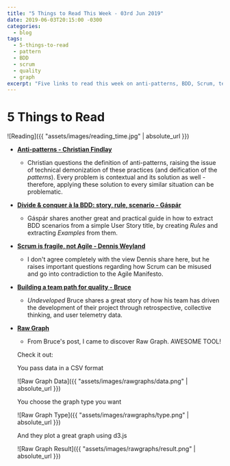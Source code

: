 ```yaml
---
title: "5 Things to Read This Week - 03rd Jun 2019"
date: 2019-06-03T20:15:00 -0300
categories:
  - blog
tags:
  - 5-things-to-read
  - pattern
  - BDD
  - scrum
  - quality
  - graph
excerpt: "Five links to read this week on anti-patterns, BDD, Scrum, team building, and graph tools"
---
```


# 5 Things to Read

![Reading]({{ "assets/images/reading_time.jpg" | absolute_url }})

- **[Anti-patterns - Christian Findlay](https://christianfindlay.com/2019/06/01/anti-patterns/)**
  - Christian questions the definition of anti-patterns, raising the issue of technical demonization of these practices (and deification of the _patterns_). Every problem is contextual and its solution as well - therefore, applying these solution to every similar situation can be problematic.
- **[Divide & conquer à la BDD: story, rule, scenario - Gáspár](http://gasparnagy.com/2019/05/divide-conquer-a-la-bdd-story-rule-scenario/)**
  - Gáspár shares another great and practical guide in how to extract BDD scenarios from a simple User Story title, by creating _Rules_ and extracting _Examples_ from them.
- **[Scrum is fragile, not Agile - Dennis Weyland](http://www.dennisweyland.net/blog/?p=43)**
  - I don't agree completely with the view Dennis share here, but he raises important questions regarding how Scrum can be misused and go into contradiction to the Agile Manifesto.
- **[Building a team path for quality - Bruce](https://undevelopedbruce.com/2019/05/29/building-a-team-path-for-quality/)**
  - _Undeveloped_ Bruce shares a great story of how his team has driven the development of their project through retrospective, collective thinking, and user telemetry data.
- **[Raw Graph](http://app.rawgraphs.io/)**
  - From Bruce's post, I came to discover Raw Graph. AWESOME TOOL!

  Check it out:

  You pass data in a CSV format

  ![Raw Graph Data]({{ "assets/images/rawgraphs/data.png" | absolute_url }})

  You choose the graph type you want

  ![Raw Graph Type]({{ "assets/images/rawgraphs/type.png" | absolute_url }})

  And they plot a great graph using d3.js

  ![Raw Graph Result]({{ "assets/images/rawgraphs/result.png" | absolute_url }})